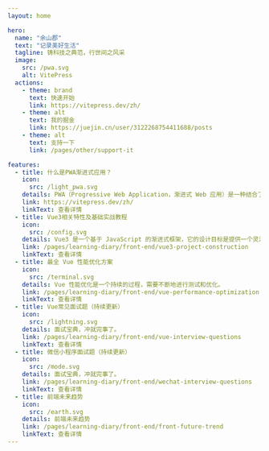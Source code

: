 ```yaml
---
layout: home

hero:
  name: "余山郡"
  text: "记录美好生活"
  tagline: 铸科技之典范，行世间之风采
  image:
    src: /pwa.svg
    alt: VitePress
  actions:
    - theme: brand
      text: 快速开始
      link: https://vitepress.dev/zh/
    - theme: alt
      text: 我的掘金
      link: https://juejin.cn/user/3122268754411688/posts
    - theme: alt
      text: 支持一下
      link: /pages/other/support-it

features:
  - title: 什么是PWA渐进式应用？
    icon:
      src: /light_pwa.svg
    details: PWA（Progressive Web Application，渐进式 Web 应用）是一种结合了传统 Web 应用与原生移动应用优势的应用程序。PWA 利用现代 Web 技术提供用户体验接近原生应用的 Web 应用
    link: https://vitepress.dev/zh/
    linkText: 查看详情
  - title: Vue3相关特性及基础实战教程
    icon:
      src: /config.svg
    details: Vue3 是一个基于 JavaScript 的渐进式框架，它的设计目标是提供一个灵活、可扩展的开发环境，使得开发者能够轻松构建复杂的 Web 应用程序。
    link: /pages/learning-diary/front-end/vue3-project-construction
    linkText: 查看详情
  - title: 最全 Vue 性能优化方案
    icon:
      src: /terminal.svg
    details: Vue 性能优化是一个持续的过程，需要不断地进行测试和优化。
    link: /pages/learning-diary/front-end/vue-performance-optimization
    linkText: 查看详情
  - title: Vue常见面试题（持续更新）
    icon:
      src: /lightning.svg
    details: 面试宝典，冲就完事了。
    link: /pages/learning-diary/front-end/vue-interview-questions
    linkText: 查看详情
  - title: 微信小程序面试题（持续更新）
    icon:
      src: /mode.svg
    details: 面试宝典，冲就完事了。
    link: /pages/learning-diary/front-end/wechat-interview-questions
    linkText: 查看详情
  - title: 前端未来趋势
    icon:
      src: /earth.svg
    details: 前端未来趋势
    link: /pages/learning-diary/front-end/front-future-trend
    linkText: 查看详情
---
```

<!-- 访问量组件 -->
<VisitorPanel />